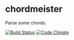 chordmeister
============

Parse some chords.

[![Build Status](https://travis-ci.org/andrewhao/chordmeister.png?branch=master)](https://travis-ci.org/andrewhao/chordmeister)
[![Code Climate](https://codeclimate.com/github/andrewhao/chordmeister.png)](https://codeclimate.com/github/andrewhao/chordmeister)

